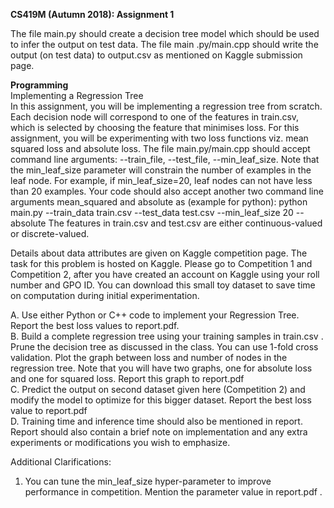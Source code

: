 **CS419M (Autumn 2018): Assignment 1**

The file main.py should create a decision tree model which should be used to
infer the output on test data. The file main .py/main.cpp should write the output (on test
data) to output.csv as mentioned on Kaggle submission page.

**Programming**<br>
Implementing a Regression Tree<br>
In this assignment, you will be implementing a regression tree from scratch. Each decision node
will correspond to one of the features in train.csv, which is selected by choosing the feature that
minimises loss. For this assignment, you will be experimenting with two loss functions viz. mean
squared loss and absolute loss. The file main.py/main.cpp should accept command line
arguments: --train_file, --test_file, --min_leaf_size. Note that the min_leaf_size parameter will
constrain the number of examples in the leaf node. For example, if min_leaf_size=20, leaf
nodes can not have less than 20 examples. Your code should also accept another two
command line arguments mean_squared and absolute as (example for python):
python main.py --train_data train.csv --test_data test.csv --min_leaf_size 20 --absolute
The features in train.csv and test.csv are either continuous-valued or discrete-valued. 

Details about data attributes are given on Kaggle competition page.
The task for this problem is hosted on Kaggle. Please go to Competition 1 and Competition 2,
after you have created an account on Kaggle using your roll number and GPO ID. You can
download this small toy dataset to save time on computation during initial experimentation.

A. Use either Python or C++ code to implement your Regression Tree. Report the best loss
values to report.pdf. <br>
B. Build a complete regression tree using your training samples in train.csv . Prune the
decision tree as discussed in the class. You can use 1-fold cross validation. Plot the
graph between loss and number of nodes in the regression tree. Note that you will have
two graphs, one for absolute loss and one for squared loss. Report this graph to
report.pdf <br>
C. Predict the output on second dataset given here (Competition 2) and modify the model to
optimize for this bigger dataset. Report the best loss value to report.pdf <br>
D. Training time and inference time should also be mentioned in report. Report should also
contain a brief note on implementation and any extra experiments or modifications you
wish to emphasize. <br>

Additional Clarifications:
1. You can tune the min_leaf_size hyper-parameter to improve performance in competition.
Mention the parameter value in report.pdf .
